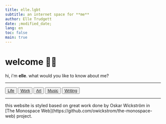 ```yaml
---
title: elle.lgbt
subtitle: an internet space for **me**
author: Elle Trudgett
date: ;modified_date;
lang: en
toc: false
main: true
---
```


# welcome 🏳️‍⚧️

hi, i'm **elle**. what would you like to know about me?

<hr/>

<button>[Life](/life.html)</button>
<button>[Work](/work.html)</button>
<button>[Art](/art.html)</button>
<button>[Music](/music.html)</button>
<button>[Writing](/writing.html)</button>

<hr/>
this website is styled based on great work done by Oskar&nbsp;Wickström in [The&nbsp;Monospace&nbsp;Web](https://github.com/owickstrom/the-monospace-web) project.